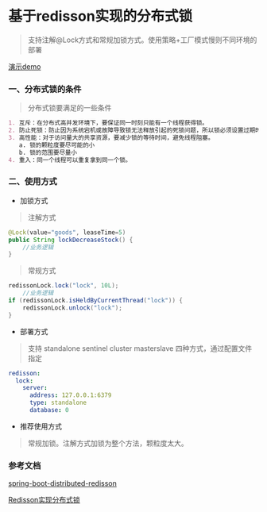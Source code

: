 # 基于redisson实现的分布式锁
> 支持注解@Lock方式和常规加锁方式。使用策略+工厂模式慢则不同环境的部署

[演示demo](https://github.com/zhangliang1024/spring-fox-spring-boot-sample)

### 一、分布式锁的条件
> 分布式锁要满足的一些条件
```markdown
1. 互斥：在分布式高并发环境下，要保证同一时刻只能有一个线程获得锁。
2. 防止死锁：防止因为系统宕机或故障导致锁无法释放引起的死锁问题，所以锁必须设置过期时间。
3. 高性能：对于访问量大的共享资源，要减少锁的等待时间，避免线程阻塞。
   a. 锁的颗粒度要尽可能的小
   b. 锁的范围要尽量小
4. 重入：同一个线程可以重复拿到同一个锁。
```

### 二、使用方式
- 加锁方式
> 注解方式
```java
@Lock(value="goods", leaseTime=5)
public String lockDecreaseStock() {
    //业务逻辑
}
```
> 常规方式
```java
redissonLock.lock("lock", 10L);
    //业务逻辑
if (redissonLock.isHeldByCurrentThread("lock")) {
    redissonLock.unlock("lock");
}
```

- 部署方式
> 支持 standalone sentinel cluster masterslave 四种方式，通过配置文件指定
```yaml
redisson:
  lock:
    server:
      address: 127.0.0.1:6379
      type: standalone
      database: 0
```

- 推荐使用方式
> 常规加锁。注解方式加锁为整个方法，颗粒度太大。

### 参考文档
[spring-boot-distributed-redisson](https://github.com/yudiandemingzi/spring-boot-distributed-redisson)

[Redisson实现分布式锁](https://www.cnblogs.com/qdhxhz/p/11046905.html)

